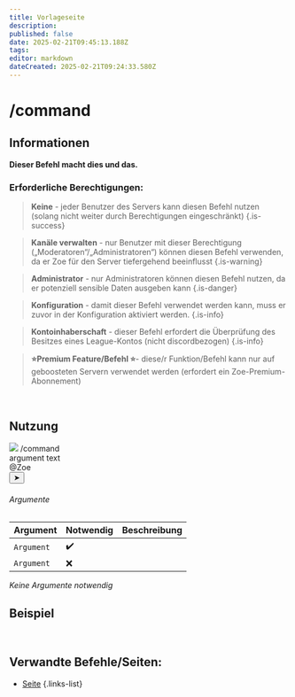 ```yaml
---
title: Vorlageseite
description: 
published: false
date: 2025-02-21T09:45:13.188Z
tags: 
editor: markdown
dateCreated: 2025-02-21T09:24:33.580Z
---
```


# /command
## Informationen
**Dieser Befehl macht dies und das.**
<br>

### Erforderliche Berechtigungen:
>**Keine** - jeder Benutzer des Servers kann diesen Befehl nutzen (solang nicht weiter durch Berechtigungen eingeschränkt) {.is-success}

>**Kanäle verwalten** - nur Benutzer mit dieser Berechtigung („Moderatoren“/„Administratoren“) können diesen Befehl verwenden, da er Zoe für den Server tiefergehend beeinflusst {.is-warning}

>**Administrator** - nur Administratoren können diesen Befehl nutzen, da er potenziell sensible Daten ausgeben kann {.is-danger}

>**Konfiguration** - damit dieser Befehl verwendet werden kann, muss er zuvor in der Konfiguration aktiviert werden. {.is-info}

>**Kontoinhaberschaft** - dieser Befehl erfordert die Überprüfung des Besitzes eines League-Kontos (nicht discordbezogen) {.is-info}

> **:star:Premium Feature/Befehl :star:**- diese/r Funktion/Befehl kann nur auf geboosteten Servern verwendet werden (erfordert ein Zoe-Premium-Abonnement)

<br>

## Nutzung
<div class="discord-preview">
    <div class="dcp-chatbar">
        <img src="/zoe_logo.png" class="dcp-avatar">
        <span class="dcp-command">/command</span>
        <div class="dcp-args">
            <div class="dcp-arg">
                <span class="dcp-arg-label">argument</span>
                <span class="dcp-arg-value">text</span>
            </div>
                <span class="dcp-mention">@Zoe</span>&nbsp;
        </div>
        <button class="dcp-send-btn">&#10148;</button> 
    </div>
</div>

###### Argumente
| Argument | Notwendig | Beschreibung |
|----------|----------|-------------|
| `Argument` | :heavy_check_mark: |  |
| `Argument` | :x: |  |
*Keine Argumente notwendig*
<br>
 
## Beispiel
![]()
<img src="" width="">
<br>
 
## Verwandte Befehle/Seiten:
- [Seite]()
{.links-list}
